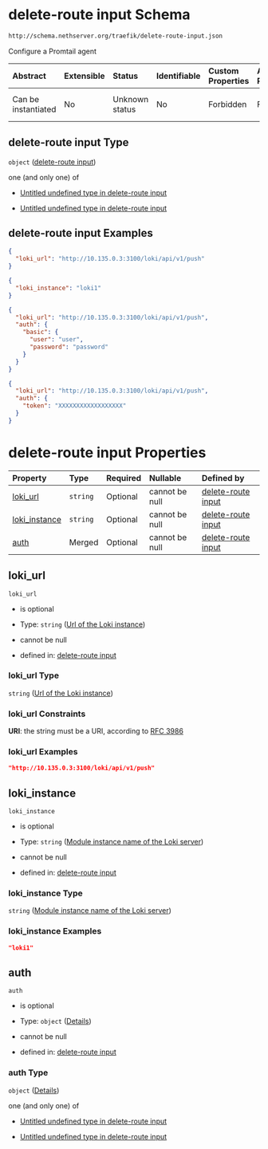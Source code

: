 # delete-route input Schema

```txt
http://schema.nethserver.org/traefik/delete-route-input.json
```

Configure a Promtail agent

| Abstract            | Extensible | Status         | Identifiable | Custom Properties | Additional Properties | Access Restrictions | Defined In                                                                        |
| :------------------ | :--------- | :------------- | :----------- | :---------------- | :-------------------- | :------------------ | :-------------------------------------------------------------------------------- |
| Can be instantiated | No         | Unknown status | No           | Forbidden         | Forbidden             | none                | [delete-route-input.json](traefik/delete-route-input.json "open original schema") |

## delete-route input Type

`object` ([delete-route input](delete-route-input.md))

one (and only one) of

*   [Untitled undefined type in delete-route input](delete-route-input-oneof-0.md "check type definition")

*   [Untitled undefined type in delete-route input](delete-route-input-oneof-1.md "check type definition")

## delete-route input Examples

```json
{
  "loki_url": "http://10.135.0.3:3100/loki/api/v1/push"
}
```

```json
{
  "loki_instance": "loki1"
}
```

```json
{
  "loki_url": "http://10.135.0.3:3100/loki/api/v1/push",
  "auth": {
    "basic": {
      "user": "user",
      "password": "password"
    }
  }
}
```

```json
{
  "loki_url": "http://10.135.0.3:3100/loki/api/v1/push",
  "auth": {
    "token": "XXXXXXXXXXXXXXXXXX"
  }
}
```

# delete-route input Properties

| Property                        | Type     | Required | Nullable       | Defined by                                                                                                                                                                              |
| :------------------------------ | :------- | :------- | :------------- | :-------------------------------------------------------------------------------------------------------------------------------------------------------------------------------------- |
| [loki_url](#loki_url)           | `string` | Optional | cannot be null | [delete-route input](delete-route-input-properties-url-of-the-loki-instance.md "http://schema.nethserver.org/traefik/delete-route-input.json#/properties/loki_url")                     |
| [loki_instance](#loki_instance) | `string` | Optional | cannot be null | [delete-route input](delete-route-input-properties-module-instance-name-of-the-loki-server.md "http://schema.nethserver.org/traefik/delete-route-input.json#/properties/loki_instance") |
| [auth](#auth)                   | Merged   | Optional | cannot be null | [delete-route input](delete-route-input-properties-auth.md "http://schema.nethserver.org/traefik/delete-route-input.json#/properties/auth")                                             |

## loki_url



`loki_url`

*   is optional

*   Type: `string` ([Url of the Loki instance](delete-route-input-properties-url-of-the-loki-instance.md))

*   cannot be null

*   defined in: [delete-route input](delete-route-input-properties-url-of-the-loki-instance.md "http://schema.nethserver.org/traefik/delete-route-input.json#/properties/loki_url")

### loki_url Type

`string` ([Url of the Loki instance](delete-route-input-properties-url-of-the-loki-instance.md))

### loki_url Constraints

**URI**: the string must be a URI, according to [RFC 3986](https://tools.ietf.org/html/rfc3986 "check the specification")

### loki_url Examples

```json
"http://10.135.0.3:3100/loki/api/v1/push"
```

## loki_instance



`loki_instance`

*   is optional

*   Type: `string` ([Module instance name of the Loki server](delete-route-input-properties-module-instance-name-of-the-loki-server.md))

*   cannot be null

*   defined in: [delete-route input](delete-route-input-properties-module-instance-name-of-the-loki-server.md "http://schema.nethserver.org/traefik/delete-route-input.json#/properties/loki_instance")

### loki_instance Type

`string` ([Module instance name of the Loki server](delete-route-input-properties-module-instance-name-of-the-loki-server.md))

### loki_instance Examples

```json
"loki1"
```

## auth



`auth`

*   is optional

*   Type: `object` ([Details](delete-route-input-properties-auth.md))

*   cannot be null

*   defined in: [delete-route input](delete-route-input-properties-auth.md "http://schema.nethserver.org/traefik/delete-route-input.json#/properties/auth")

### auth Type

`object` ([Details](delete-route-input-properties-auth.md))

one (and only one) of

*   [Untitled undefined type in delete-route input](delete-route-input-properties-auth-oneof-0.md "check type definition")

*   [Untitled undefined type in delete-route input](delete-route-input-properties-auth-oneof-1.md "check type definition")
